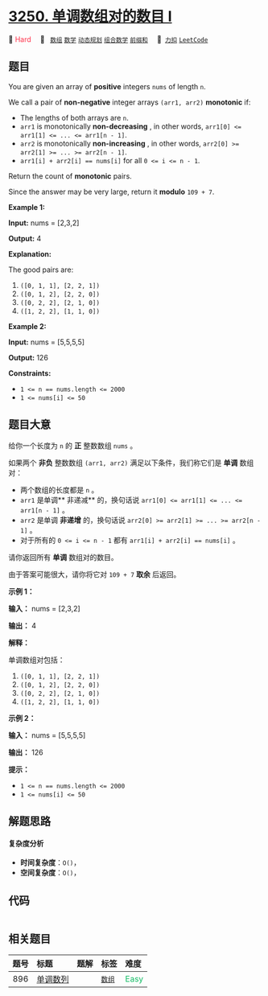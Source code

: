 # [3250. 单调数组对的数目 I](https://2xiao.github.io/leetcode-js/problem/3250.html)

🔴 <font color=#ff334b>Hard</font>&emsp; 🔖&ensp; [`数组`](/tag/array.md) [`数学`](/tag/math.md) [`动态规划`](/tag/dynamic-programming.md) [`组合数学`](/tag/combinatorics.md) [`前缀和`](/tag/prefix-sum.md)&emsp; 🔗&ensp;[`力扣`](https://leetcode.cn/problems/find-the-count-of-monotonic-pairs-i) [`LeetCode`](https://leetcode.com/problems/find-the-count-of-monotonic-pairs-i)

## 题目

You are given an array of **positive** integers `nums` of length `n`.

We call a pair of **non-negative** integer arrays `(arr1, arr2)` **monotonic**
if:

  * The lengths of both arrays are `n`.
  * `arr1` is monotonically **non-decreasing** , in other words, `arr1[0] <= arr1[1] <= ... <= arr1[n - 1]`.
  * `arr2` is monotonically **non-increasing** , in other words, `arr2[0] >= arr2[1] >= ... >= arr2[n - 1]`.
  * `arr1[i] + arr2[i] == nums[i]` for all `0 <= i <= n - 1`.

Return the count of **monotonic** pairs.

Since the answer may be very large, return it **modulo** `109 + 7`.



**Example 1:**

**Input:** nums = [2,3,2]

**Output:** 4

**Explanation:**

The good pairs are:

  1. `([0, 1, 1], [2, 2, 1])`
  2. `([0, 1, 2], [2, 2, 0])`
  3. `([0, 2, 2], [2, 1, 0])`
  4. `([1, 2, 2], [1, 1, 0])`

**Example 2:**

**Input:** nums = [5,5,5,5]

**Output:** 126



**Constraints:**

  * `1 <= n == nums.length <= 2000`
  * `1 <= nums[i] <= 50`


## 题目大意

给你一个长度为 `n` 的 **正**  整数数组 `nums` 。

如果两个 **非负**  整数数组 `(arr1, arr2)` 满足以下条件，我们称它们是 **单调**  数组对：

  * 两个数组的长度都是 `n` 。
  * `arr1` 是单调**  非递减** 的，换句话说 `arr1[0] <= arr1[1] <= ... <= arr1[n - 1]` 。
  * `arr2` 是单调 **非递增**  的，换句话说 `arr2[0] >= arr2[1] >= ... >= arr2[n - 1]` 。
  * 对于所有的 `0 <= i <= n - 1` 都有 `arr1[i] + arr2[i] == nums[i]` 。

请你返回所有 **单调**  数组对的数目。

由于答案可能很大，请你将它对 `109 + 7` **取余**  后返回。



**示例 1：**

**输入：** nums = [2,3,2]

**输出：** 4

**解释：**

单调数组对包括：

  1. `([0, 1, 1], [2, 2, 1])`
  2. `([0, 1, 2], [2, 2, 0])`
  3. `([0, 2, 2], [2, 1, 0])`
  4. `([1, 2, 2], [1, 1, 0])`

**示例 2：**

**输入：** nums = [5,5,5,5]

**输出：** 126



**提示：**

  * `1 <= n == nums.length <= 2000`
  * `1 <= nums[i] <= 50`


## 解题思路

#### 复杂度分析

- **时间复杂度**：`O()`，
- **空间复杂度**：`O()`，

## 代码

```javascript

```

## 相关题目

<!-- prettier-ignore -->
| 题号 | 标题 | 题解 | 标签 | 难度 |
| :------: | :------ | :------: | :------ | :------ |
| 896 | [单调数列](https://leetcode.com/problems/monotonic-array) |  |  [`数组`](/tag/array.md) | <font color=#15bd66>Easy</font> |